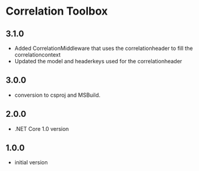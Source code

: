 # Correlation Toolbox

## 3.1.0

- Added CorrelationMiddleware that uses the correlationheader to fill the correlationcontext
- Updated the model and headerkeys used for the correlationheader

## 3.0.0

- conversion to csproj and MSBuild.

## 2.0.0

- .NET Core 1.0 version

## 1.0.0

- initial version
